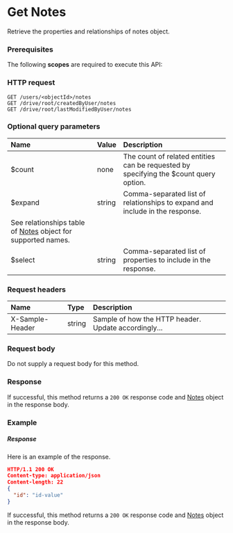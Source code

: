 # Get Notes

Retrieve the properties and relationships of notes object.
### Prerequisites
The following **scopes** are required to execute this API: 
### HTTP request
<!-- { "blockType": "ignored" } -->
```http
GET /users/<objectId>/notes
GET /drive/root/createdByUser/notes
GET /drive/root/lastModifiedByUser/notes
```
### Optional query parameters
|Name|Value|Description|
|:---------------|:--------|:-------|
|$count|none|The count of related entities can be requested by specifying the $count query option.|
|$expand|string|Comma-separated list of relationships to expand and include in the response. 
See relationships table of [Notes](../resources/notes.md) object for supported names. |
|$select|string|Comma-separated list of properties to include in the response.|

### Request headers
| Name       | Type | Description|
|:-----------|:------|:----------|
| X-Sample-Header  | string  | Sample of how the HTTP header. Update accordingly...|

### Request body
Do not supply a request body for this method.
### Response
If successful, this method returns a `200 OK` response code and [Notes](../resources/notes.md) object in the response body.
### Example
##### Response
Here is an example of the response.
<!-- {
  "blockType": "response",
  "truncated": false,
  "@odata.type": "notes"
} -->
```json
HTTP/1.1 200 OK
Content-type: application/json
Content-length: 22
{
  "id": "id-value"
}
```
If successful, this method returns a `200 OK` response code and [Notes](../resources/notes.md) object in the response body.

<!-- uuid: 6a3acdde-ebe2-48ca-9f21-bce84465b8d1
2015-10-16 09:51:11 UTC -->
<!-- {
  "type": "#page.annotation",
  "description": "Get Notes",
  "keywords": "",
  "section": "documentation",
  "tocPath": ""
}-->